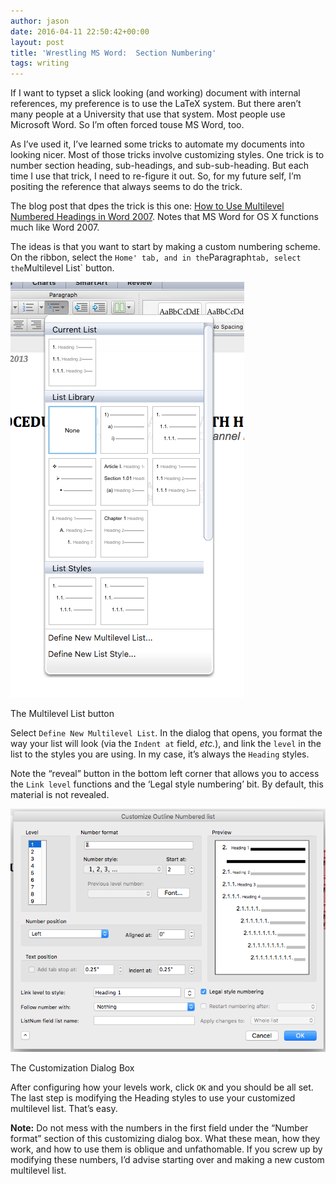 ```yaml
---
author: jason
date: 2016-04-11 22:50:42+00:00
layout: post
title: 'Wrestling MS Word:  Section Numbering'
tags: writing
---
```


If I want to typset a slick looking (and working) document with internal references, my preference is to use the LaTeX system. But there aren’t many people at a University that use that system. Most people use Microsoft Word. So I’m often forced touse MS Word, too.

As I’ve used it, I’ve learned some tricks to automate my documents into looking nicer. Most of those tricks involve customizing styles. One trick is to number section heading, sub-headings, and sub-sub-heading. But each time I use that trick, I need to re-figure it out. So, for my future self, I’m positing the reference that always seems to do the trick.<!-- more -->

The blog post that dpes the trick is this one: [How to Use Multilevel Numbered Headings in Word 2007](https://wordknowhow.wordpress.com/2013/01/30/how-to-use-multilevel-numbered-headings-in-the-word/). Notes that MS Word for OS X functions much like Word 2007.

The ideas is that you want to start by making a custom numbering scheme. On the ribbon, select the `Home' tab, and in the`Paragraph`tab, select the`Multilevel List` button.

![The Multilevel List button](/assets/images/1multilevellistbutton.png)

The Multilevel List button

Select `Define New Multilevel List`. In the dialog that opens, you format the way your list will look (via the `Indent at` field, _etc._), and link the `level` in the list to the styles you are using. In my case, it’s always the `Heading` styles.

Note the “reveal” button in the bottom left corner that allows you to access the `Link level` functions and the ‘Legal style numbering’ bit. By default, this material is not revealed.

![The Customization Dialog Box](/assets/images/2customize.png)

The Customization Dialog Box

After configuring how your levels work, click `OK` and you should be all set. The last step is modifying the Heading styles to use your customized multilevel list. That’s easy.

**Note:** Do not mess with the numbers in the first field under the “Number format” section of this customizing dialog box. What these mean, how they work, and how to use them is oblique and unfathomable. If you screw up by modifying these numbers, I’d advise starting over and making a new custom multilevel list.
